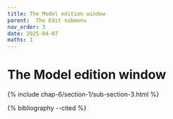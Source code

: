 ```yaml
---
title: The Model edition window
parent:  The Edit submenu
nav_order: 3
date: 2025-04-07
maths: 1
---
```


# The Model edition window

{% include chap-6/section-1/sub-section-3.html %}

{% bibliography --cited %}

